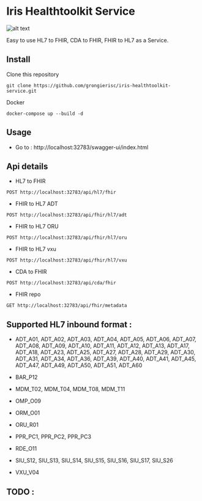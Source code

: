 # Iris Healthtoolkit Service

![alt text](https://raw.githubusercontent.com/grongierisc/iris-healthtoolkit-service/main/misc/images/Cover.png)

Easy to use HL7 to FHIR,  CDA to FHIR, FHIR to HL7 as a Service.

## Install

Clone this repository

```
git clone https://github.com/grongierisc/iris-healthtoolkit-service.git
```

Docker

```
docker-compose up --build -d
```

## Usage

* Go to : http://localhost:32783/swagger-ui/index.html

## Api details

* HL7 to FHIR
```
POST http://localhost:32783/api/hl7/fhir
```

* FHIR to HL7 ADT
```
POST http://localhost:32783/api/fhir/hl7/adt
```

* FHIR to HL7 ORU
```
POST http://localhost:32783/api/fhir/hl7/oru
```

* FHIR to HL7 vxu
```
POST http://localhost:32783/api/fhir/hl7/vxu
```

* CDA to FHIR
```
POST http://localhost:32783/api/cda/fhir
```

* FHIR repo
```
GET http://localhost:32783/api/fhir/metadata
```

## Supported HL7 inbound format :

* ADT_A01, ADT_A02, ADT_A03, ADT_A04, ADT_A05, ADT_A06, ADT_A07, ADT_A08, ADT_A09, ADT_A10, ADT_A11, ADT_A12, ADT_A13, ADT_A17, ADT_A18, ADT_A23, ADT_A25, ADT_A27, ADT_A28, ADT_A29, ADT_A30, ADT_A31, ADT_A34, ADT_A36, ADT_A39, ADT_A40, ADT_A41, ADT_A45, ADT_A47, ADT_A49, ADT_A50, ADT_A51, ADT_A60


* BAR_P12


* MDM_T02, MDM_T04, MDM_T08, MDM_T11


* OMP_O09


* ORM_O01


* ORU_R01


* PPR_PC1, PPR_PC2, PPR_PC3


* RDE_O11


* SIU_S12, SIU_S13, SIU_S14, SIU_S15, SIU_S16, SIU_S17, SIU_S26


* VXU_V04
## TODO :
